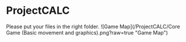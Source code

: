 # ProjectCALC
Please put your files in the right folder.
![Game Map](/ProjectCALC/Core Game (Basic movement and graphics).png?raw=true "Game Map")
